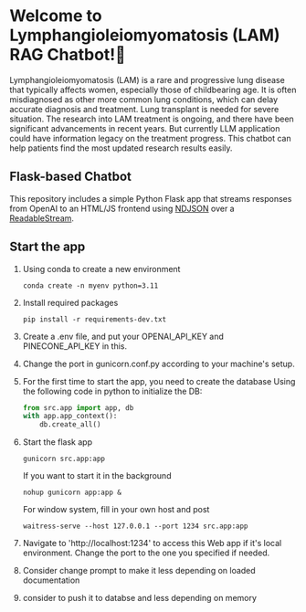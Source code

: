 # Welcome to Lymphangioleiomyomatosis (LAM) RAG Chatbot!
Lymphangioleiomyomatosis (LAM) is a rare and progressive lung disease that typically affects women, especially those of childbearing age. It is often misdiagnosed as other more common lung conditions, which can delay accurate diagnosis and treatment. Lung transplant is needed for severe situation. 
The research into LAM treatment is ongoing, and there have been significant advancements in recent years. But currently LLM application could have information legacy on the treatment progress. This chatbot can help patients find the most updated research results easily. 

## Flask-based Chatbot

This repository includes a simple Python Flask app that streams responses from OpenAI
to an HTML/JS frontend using [NDJSON](http://ndjson.org/) over a [ReadableStream](https://developer.mozilla.org/en-US/docs/Web/API/ReadableStream).

## Start the app
1. Using conda to create a new environment
    ```shell
    conda create -n myenv python=3.11
    ```

2. Install required packages
    ```shell
    pip install -r requirements-dev.txt
    ```

3. Create a .env file, and put your OPENAI_API_KEY and PINECONE_API_KEY in this.

4. Change the port in gunicorn.conf.py according to your machine's setup.

5. For the first time to start the app, you need to create the database
    Using the following code in python to initialize the DB:
    ```python
    from src.app import app, db
    with app.app_context():
        db.create_all()
    ```

6. Start the flask app
    ```shell
    gunicorn src.app:app
    ```

    If you want to start it in the background
    ```shell
    nohup gunicorn app:app &
    ```
    For window system, fill in your own host and post 
    ```shell
    waitress-serve --host 127.0.0.1 --port 1234 src.app:app
    ```


7. Navigate to 'http://localhost:1234' to access this Web app if it's local environment. Change the port to the one you specified if needed.

7. Consider change prompt to make it less depending on loaded documentation
8. consider to push it to databse and less depending on memory